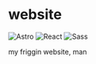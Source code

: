 # website

![Astro](https://img.shields.io/badge/-Astro-FF5D01?style=for-the-badge&logo=astro&logoColor=white)
![React](https://img.shields.io/badge/-React-555555?style=for-the-badge&logo=react&logoColor=61DAFB)
![Sass](https://img.shields.io/badge/-Sass-CC6699?style=for-the-badge&logo=sass&logoColor=white)

my friggin website, man
